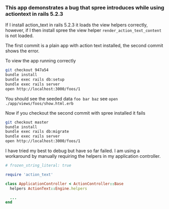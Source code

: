 ### This app demonstrates a bug that spree introduces while using actiontext in rails 5.2.3

If I install action_text in rails 5.2.3 it loads the view helpers correctly, however, if I then install spree the view helper `render_action_text_content` is not loaded.

The first commit is a plain app with action text installed, the second commit shows the error.

To view the app running correctly

```sh
git checkout 947a54
bundle install
bundle exec rails db:setup
bundle exec rails server
open http://localhost:3000/foos/1
```

You should see the seeded data `foo bar baz` see `open ./app/views/foos/show.html.erb`

Now if you checkout the second commit with spree installed it fails

```sh
git checkout master
bundle install
bundle exec rails db:migrate
bundle exec rails server
open http://localhost:3000/foos/1
```

I have tried my best to debug but have so far failed. I am using a workaround by manually requiring the helpers in my application controller.

```ruby
# frozen_string_literal: true

require 'action_text'

class ApplicationController < ActionController::Base
  helpers ActionText::Engine.helpers

  ...
end
```
